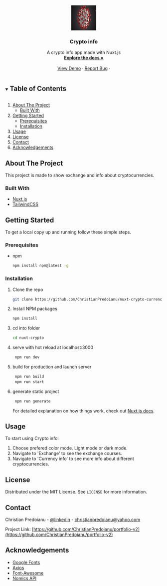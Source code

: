 
<!-- PROJECT LOGO -->
<br />
<p align="center">
  <a href="https://github.com/ChristianPredoianu/covid-trackerV2/">
    <img src="src/assets/images/covid.jpg" alt="Logo" width="80" height="80">
  </a>

  <h3 align="center">Crypto info</h3>

  <p align="center">
   A crypto info app made with Nuxt.js
    <br />
    <a href="https://github.com/ChristianPredoianu/nuxt-crypto-currency-v2"><strong>Explore the docs »</strong></a>
    <br />
    <br />
    <a href="https://nuxtcryptov2.netlify.app/">View Demo</a>
    ·
    <a href="https://github.com/ChristianPredoianu/nuxt-crypto-currency-v2/issues/issues">Report Bug</a>
    ·
   
  </p>
</p>



<!-- TABLE OF CONTENTS -->
<details open="open">
  <summary><h2 style="display: inline-block">Table of Contents</h2></summary>
  <ol>
    <li>
      <a href="#about-the-project">About The Project</a>
      <ul>
        <li><a href="#built-with">Built With</a></li>
      </ul>
    </li>
    <li>
      <a href="#getting-started">Getting Started</a>
      <ul>
        <li><a href="#prerequisites">Prerequisites</a></li>
        <li><a href="#installation">Installation</a></li>
      </ul>
    </li>
    <li><a href="#usage">Usage</a></li>
    <li><a href="#license">License</a></li>
    <li><a href="#contact">Contact</a></li>
    <li><a href="#acknowledgements">Acknowledgements</a></li>
  </ol>
</details>



<!-- ABOUT THE PROJECT -->
## About The Project

This project is made to show exchange and info about cryptocurrencies.

### Built With

* [Nuxt.js](https://nuxtjs.org/)
* [TailwindCSS](https://tailwindcss.com/)



<!-- GETTING STARTED -->
## Getting Started

To get a local copy up and running follow these simple steps.

### Prerequisites

* npm
  ```sh
  npm install npm@latest -g
  ```

### Installation

1. Clone the repo
   ```sh
   git clone https://github.com/ChristianPredoianu/nuxt-crypto-currency-v2.git
   ```
2. Install NPM packages
   ```sh
   npm install
   ``` 
3. cd into folder
   ```sh
   cd nuxt-crypto
   ``` 
4. serve with hot reload at localhost:3000
   ```sh
    npm run dev
   ``` 
5. build for production and launch server
   ```sh
    npm run build
    npm run start
   ```
6. generate static project
   ```sh
    npm run generate
   ```    
   
   For detailed explanation on how things work, check out [Nuxt.js docs](https://nuxtjs.org).
   
   
   
   
   
<!-- USAGE EXAMPLES -->
## Usage

To start using Crypto info:

1. Choose prefered color mode. Light mode or dark mode.
2. Navigate to 'Exchange' to see the exchange courses.
3. Navigate to 'Currency info' to see more info about different cryptocurrencies.
 


<!-- LICENSE -->
## License

Distributed under the MIT License. See `LICENSE` for more information.


<!-- CONTACT -->
## Contact

Christian Predoianu - [@linkedin](https://se.linkedin.com/in/christian-predoianu-369218157) - christianpredoianu@yahoo.com

Project Link: [https://github.com/ChristianPredoianu/portfolio-v2](https://github.com/ChristianPredoianu/portfolio-v2)



<!-- ACKNOWLEDGEMENTS -->
## Acknowledgements
* [Google Fonts](https://fonts.google.com/)
* [Axios](https://github.com/axios/axios)
* [Font-Awesome](https://fontawesome.com/)
* [Nomics API](https://nomics.com/docs/)





<!-- MARKDOWN LINKS & IMAGES -->
<!-- https://www.markdownguide.org/basic-syntax/#reference-style-links -->
[contributors-shield]: https://img.shields.io/github/contributors/github_username/repo.svg?style=for-the-badge
[contributors-url]: https://github.com/github_username/repo/graphs/contributors
[forks-shield]: https://img.shields.io/github/forks/github_username/repo.svg?style=for-the-badge
[forks-url]: https://github.com/github_username/repo/network/members
[stars-shield]: https://img.shields.io/github/stars/github_username/repo.svg?style=for-the-badge
[stars-url]: https://github.com/github_username/repo/stargazers
[issues-shield]: https://img.shields.io/github/issues/github_username/repo.svg?style=for-the-badge
[issues-url]: https://github.com/github_username/repo/issues
[license-shield]: https://img.shields.io/github/license/github_username/repo.svg?style=for-the-badge
[license-url]: https://github.com/github_username/repo/blob/master/LICENSE.txt
[linkedin-shield]: https://img.shields.io/badge/-LinkedIn-black.svg?style=for-the-badge&logo=linkedin&colorB=555
[linkedin-url]: https://linkedin.com/in/github_username 
 
